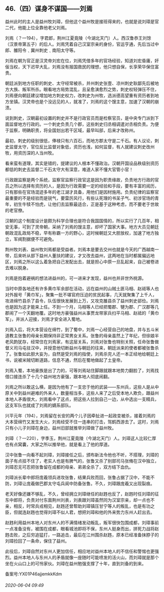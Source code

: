 ## 46.（四）谋身不谋国——刘焉
益州此时的主人是益州牧刘璋，但他这个益州牧是接班得来的，也就是说刘璋是官二代，他能上位全靠他老父刘焉。



刘焉（？—194），字君郎，荆州江夏竟陵（今湖北天门）人。西汉鲁恭王刘馀（汉景帝第五子）的后人。刘焉凭着自己汉室宗亲的身份，官运亨通，先后当过中郎、雒阳令﹑冀州刺史﹑南阳太守等。



刘焉在朝为官正是汉灵帝刘宏在位，刘焉凭借多年的官场经验，知道刘宏昏庸，奸佞当权，天下迟早大乱，刘焉没有报国救民的理想，他只想自保，长享荣华保住富贵。



朝廷派到地方任职的刺史、太守经常被杀，并州刺史张壹、凉州刺史耿鄙先后被地方大族、叛军所杀。眼看地方局势混乱，且呈愈演愈烈之势，刺史权轻弹压不住，刘焉便向朝廷建议增加地方刺史权力，改刺史为州牧，选派德高望重有资历者到地方坐镇。汉灵帝也是个没远见的人，就准了，刘焉的这个馊主意，加速了汉朝的崩溃。



说到刺史，汉朝最初设置的刺史并不是行政官员而是检察官员，是中央专门派到下面监督地方行政的。一个刺史负责几个郡，这些刺史归丞相调遣对丞相负责。为便于监察，明确职责，将全国划出若干区域，最早叫部，后来才改称州。



最初，刺史的级别很低，俸禄只有六百石，而地方郡太守是二千石。有人议论，刺史监督太守，官位反比监督对象低，资历也浅，如何监督，有人就建议刺史改州牧，用资历深的人当州牧。



看来蛮有道理，其实是错的，提建议的人根本不懂政治。汉朝开国设品秩级别资历都低的刺史去监督二千石太守大有深意，难道人家不懂大官管小官！



行政跟监察是两个系统，监察官监察行政官这是因为职责缘故，负责地方行政的官员之所以选择有资历的人，是因为行政需要一定的经验和手段，要有丰富的阅历，只有那些在官场混迹多年的老江湖才具备，用他们是因材施用。负责纪律的监察官最重要的不是经验而是锐气，要雷厉风行，有些认死理的书呆子气、初涉官场的青年，初生牛犊不怕虎，让他们去监察最适合，正是基于这种考虑，而不要老于世故的老官僚。



汉朝的这个制度设计是颇为科学合理也是符合我国国情的，所以实行了几百年，相安无事，可到了灵帝朝，采纳了刘焉的馊主意，却坏了国家大事。地方大员见朝廷朝政混乱政局不稳，早有称霸一方的野心，这时候朝廷又大胆放权，加速了地方独立，军阀割据便不可避免。



荆州牧刘表、益州牧刘焉都是受益者。刘焉本是要去交州也就是今天的广西越南一带，后来听从部下益州人董扶的建议，才又改去益州，这两地在当时都属偏远地区，刘焉之所以这么着急把自己发配出去，就是担心中原一旦乱起来，自己被卷进去难以脱身。



刘焉是抱着避祸的想法进益州的，可一进来才发现，益州也并非世外桃源。



当时中原各地还有许多黄巾军余部在活动，远在益州的山贼土匪马相、赵祗等人也对外报号「黄巾军」，聚集一批不堪官府压迫的贫民起事，几天就聚集了上千人，攻进绵竹县杀了县令，队伍很快发展到上万，又攻克雒县杀了益州刺史郤俭。刘焉也是因为这才能来上任。不到一个月，马相等人已经把蜀郡、犍为郡、广汉郡等几郡闹了一个天翻地覆。这时地方豪强益州从事贾龙带家兵扫平马相、赵祗的「黄巾军」，并派人迎接，刘焉才安全进入蜀地。



刘焉入后，将大本营设在绵竹，到了蜀中，刘焉一心经营自己的地盘，并与五斗米道教主张鲁的母亲长期保持非正常男女关系。张鲁的母亲虽然上了年纪，但徐娘半老风韵犹存，经常住在刘焉家，有这层关系，刘焉对张鲁也特别关照，任命张鲁做督义司马屯驻汉中，并授意他切断益州与朝廷的往来，朝廷派来的使者都被张鲁杀了。张鲁如此胆大妄为，自然是受刘焉的指使，刘焉杀完人还一本正经地给朝廷上书，说被米贼切断道路，信息不通，然后在蜀地做起了土皇帝。



刘焉入蜀，本地豪族是出了力的，可等刘焉站住脚跟就跟本地势力翻脸了，刘焉找借口接连杀了十几个益州地方豪强，跟本地人彻底闹翻。



刘焉之所以敢这么横，是因为他有了一支忠于他的武装——东州兵，这些人是从中原关中到益州避难的外来人，数量相当多，这些人来了之后受本地人欺负，跟益州本地人矛盾很大，刘焉看中了这点，把这些人拉到自己一边，从中选出一支精兵，这支军队也就成了刘焉的嫡系部队。



兴平元年（194），刘焉留在长安的两个儿子因牵扯进一起政变被杀，接着刘焉的大本营绵竹又发生大火，刘焉经受不住一连串的打击，驾鹤西游去了。这时，刘焉只有小儿子刘璋在身边，益州旧部就推举刘璋做了益州牧。



刘璋（？—220），字季玉，荆州江夏竟陵（今湖北天门）人。刘璋这人比较仁厚也有点窝囊，大家之所以推举他，就是看上了他的厚道。



汉中张鲁一向看不起刘璋，刘璋接任之后，颁布新法令他也不听，不搭理，刘璋的面子有点挂不住了，老实人也是有脾气的，张鲁又杀了别部司马张脩在汉中独立，刘璋忍无可忍把张鲁留在成都的母亲、弟弟全杀了，双方结下血仇。



刘璋派长辈中郎将庞羲领兵进攻张鲁，结果兵败而回，张鲁占据了汉中，不能不防，刘璋让庞羲做巴郡太守屯兵阆中防备张鲁。不久，刘璋跟庞羲又出现裂痕。



老天好像还嫌不够乱，不久，曾经拥立刘璋继任的赵韪也反了，赵韪时任刘璋的征东中郎将，负责对付东面荆州刘表，刘表跟刘璋虽然同为汉室宗亲，却一点也不亲，相反，时常兵戎相见，赵韪还曾帮助刘璋镇压甘宁等人的叛乱，也是有功之臣，但就连赵韪也觉得刘璋不似人君，想把刘璋和他的外来势力东州人赶出去。



赵韪利用益州本地人对东州人的不满情绪发动叛乱，叛军很快包围成都，刘璋事前一点准备没有，被围在成都，眼看城池即将不保，东州人挺身而出，拼死力战将赵韪击败，之后穷追猛打，一路追击，最后在江州围杀赵韪，原本已经准备抹脖子的刘璋捡回了一条命，保住了益州。



此役后，刘璋自然对东州人更加信任，相应地对益州本地人的不信任和警惕也更强烈。益州本地人与东州人的矛盾就像一座随时可能喷发的活火山，而刘璋就是那个坐在火山口上的可怜家伙。刘璋在益州勉强支撑了十年，直到刘备的到来。



备案号:YX01P46ajjemkkKdm


###### 2020-06-04 09:49

